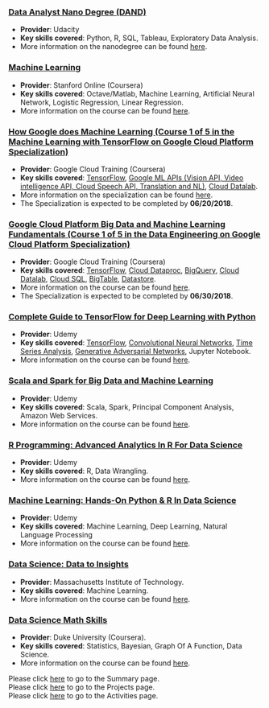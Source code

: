### [Data Analyst Nano Degree (DAND)](https://confirm.udacity.com/DJTLPHQC)
- **Provider**: Udacity
- **Key skills covered**: Python, R, SQL, Tableau, Exploratory Data Analysis.
- More information on the nanodegree can be found [here](https://www.udacity.com/course/data-analyst-nanodegree--nd002).

### [Machine Learning](https://www.coursera.org/account/accomplishments/certificate/M5TJJUL6W8N7)
- **Provider**: Stanford Online (Coursera)
- **Key skills covered**: Octave/Matlab, Machine Learning, Artificial Neural Network, Logistic Regression, Linear Regression.
- More information on the course can be found [here](https://www.coursera.org/learn/machine-learning).

### [How Google does Machine Learning (Course 1 of 5 in the Machine Learning with TensorFlow on Google Cloud Platform Specialization)](https://www.coursera.org/account/accomplishments/certificate/Q36P6YBCM5TL)
- **Provider**: Google Cloud Training (Coursera)
- **Key skills covered**: [TensorFlow](https://www.tensorflow.org/), [Google ML APIs (Vision API, Video intelligence API, Cloud Speech API, Translation and NL)](https://cloud.google.com/products/machine-learning/), [Cloud Datalab](https://cloud.google.com/datalab/).
- More information on the specialization can be found [here](https://www.coursera.org/specializations/machine-learning-tensorflow-gcp).
- The Specialization is expected to be completed by **06/20/2018**.

### [Google Cloud Platform Big Data and Machine Learning Fundamentals (Course 1 of 5 in the Data Engineering on Google Cloud Platform Specialization)](https://www.coursera.org/account/accomplishments/certificate/7UP62ZZSZCNA)
- **Provider**: Google Cloud Training (Coursera)
- **Key skills covered**: [TensorFlow](https://www.tensorflow.org/), [Cloud Dataproc](https://cloud.google.com/dataproc/), [BigQuery](https://cloud.google.com/bigquery/), [Cloud Datalab](https://cloud.google.com/datalab/), [Cloud SQL](https://cloud.google.com/sql/), [BigTable](https://cloud.google.com/bigtable/), [Datastore](https://cloud.google.com/datastore/).
- More information on the course can be found [here](https://www.coursera.org/learn/gcp-big-data-ml-fundamentals).
- The Specialization is expected to be completed by **06/30/2018**.

### [Complete Guide to TensorFlow for Deep Learning with Python](https://www.udemy.com/certificate/UC-592ZQV15/)
- **Provider**: Udemy
- **Key skills covered**: [TensorFlow](https://www.tensorflow.org/), [Convolutional Neural Networks](https://en.wikipedia.org/wiki/Convolutional_neural_network), [Time Series Analysis](https://en.wikipedia.org/wiki/Time_series), [Generative Adversarial Networks](https://en.wikipedia.org/wiki/Generative_adversarial_network), Jupyter Notebook.
- More information on the course can be found [here](https://www.udemy.com/complete-guide-to-tensorflow-for-deep-learning-with-python/).

### [Scala and Spark for Big Data and Machine Learning](https://www.udemy.com/certificate/UC-L7RYSULB/)
- **Provider**: Udemy
- **Key skills covered**: Scala, Spark, Principal Component Analysis, Amazon Web Services.
- More information on the course can be found [here](https://www.udemy.com/scala-and-spark-for-big-data-and-machine-learning).

### [R Programming: Advanced Analytics In R For Data Science](https://www.udemy.com/certificate/UC-GJWO8QI4/)
- **Provider**: Udemy
- **Key skills covered**: R, Data Wrangling.
- More information on the course can be found [here](https://www.udemy.com/r-analytics/).

### [Machine Learning: Hands-On Python & R In Data Science](https://www.udemy.com/certificate/UC-4T2Q75W7/)
- **Provider**: Udemy
- **Key skills covered**: Machine Learning, Deep Learning, Natural Language Processing
- More information on the course can be found [here](https://www.udemy.com/machinelearning/).

### [Data Science: Data to Insights](https://mitxpro.mit.edu/certificates/ad6c039f5d2840e8aa5fc710bb61a7cf)
- **Provider**: Massachusetts Institute of Technology.
- **Key skills covered**: Machine Learning.
- More information on the course can be found [here](https://mitxpro.mit.edu/courses/course-v1:MITProfessionalX+DSx+2017_T2/about).

### [Data Science Math Skills](https://www.coursera.org/account/accomplishments/certificate/KL8EMNZYNXRM)
- **Provider**: Duke University (Coursera).
- **Key skills covered**: Statistics, Bayesian, Graph Of A Function, Data Science.
- More information on the course can be found [here](https://www.coursera.org/learn/datasciencemathskills).

Please click [here](https://github.com/tkannab/Data-Science-Summary) to go to the Summary page.  
Please click [here](https://github.com/tkannab/Data-Science-Summary/blob/master/projects.md) to go to the Projects page.  
Please click [here](https://github.com/tkannab/Data-Science-Summary/blob/master/Activities.md) to go to the Activities page.
